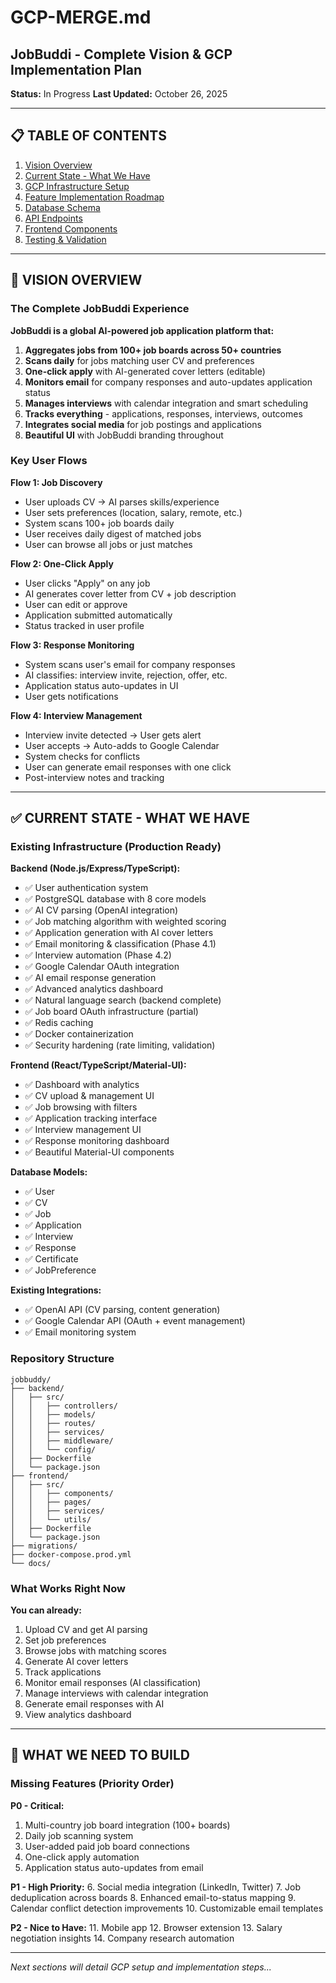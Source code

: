 # GCP-MERGE.md

## JobBuddi - Complete Vision & GCP Implementation Plan

**Status:** In Progress
**Last Updated:** October 26, 2025

---

## 📋 TABLE OF CONTENTS

1. [Vision Overview](#vision-overview)
2. [Current State - What We Have](#current-state)
3. [GCP Infrastructure Setup](#gcp-infrastructure)
4. [Feature Implementation Roadmap](#feature-roadmap)
5. [Database Schema](#database-schema)
6. [API Endpoints](#api-endpoints)
7. [Frontend Components](#frontend-components)
8. [Testing & Validation](#testing)

---

## 🎯 VISION OVERVIEW

### The Complete JobBuddi Experience

**JobBuddi is a global AI-powered job application platform that:**

1. **Aggregates jobs from 100+ job boards across 50+ countries**
2. **Scans daily** for jobs matching user CV and preferences
3. **One-click apply** with AI-generated cover letters (editable)
4. **Monitors email** for company responses and auto-updates application status
5. **Manages interviews** with calendar integration and smart scheduling
6. **Tracks everything** - applications, responses, interviews, outcomes
7. **Integrates social media** for job postings and applications
8. **Beautiful UI** with JobBuddi branding throughout

### Key User Flows

**Flow 1: Job Discovery**
- User uploads CV → AI parses skills/experience
- User sets preferences (location, salary, remote, etc.)
- System scans 100+ job boards daily
- User receives daily digest of matched jobs
- User can browse all jobs or just matches

**Flow 2: One-Click Apply**
- User clicks "Apply" on any job
- AI generates cover letter from CV + job description
- User can edit or approve
- Application submitted automatically
- Status tracked in user profile

**Flow 3: Response Monitoring**
- System scans user's email for company responses
- AI classifies: interview invite, rejection, offer, etc.
- Application status auto-updates in UI
- User gets notifications

**Flow 4: Interview Management**
- Interview invite detected → User gets alert
- User accepts → Auto-adds to Google Calendar
- System checks for conflicts
- User can generate email responses with one click
- Post-interview notes and tracking

---

## ✅ CURRENT STATE - WHAT WE HAVE

### Existing Infrastructure (Production Ready)

**Backend (Node.js/Express/TypeScript):**
- ✅ User authentication system
- ✅ PostgreSQL database with 8 core models
- ✅ AI CV parsing (OpenAI integration)
- ✅ Job matching algorithm with weighted scoring
- ✅ Application generation with AI cover letters
- ✅ Email monitoring & classification (Phase 4.1)
- ✅ Interview automation (Phase 4.2)
- ✅ Google Calendar OAuth integration
- ✅ AI email response generation
- ✅ Advanced analytics dashboard
- ✅ Natural language search (backend complete)
- ✅ Job board OAuth infrastructure (partial)
- ✅ Redis caching
- ✅ Docker containerization
- ✅ Security hardening (rate limiting, validation)

**Frontend (React/TypeScript/Material-UI):**
- ✅ Dashboard with analytics
- ✅ CV upload & management UI
- ✅ Job browsing with filters
- ✅ Application tracking interface
- ✅ Interview management UI
- ✅ Response monitoring dashboard
- ✅ Beautiful Material-UI components

**Database Models:**
- ✅ User
- ✅ CV
- ✅ Job
- ✅ Application
- ✅ Interview
- ✅ Response
- ✅ Certificate
- ✅ JobPreference

**Existing Integrations:**
- ✅ OpenAI API (CV parsing, content generation)
- ✅ Google Calendar API (OAuth + event management)
- ✅ Email monitoring system

### Repository Structure
```
jobbuddy/
├── backend/
│   ├── src/
│   │   ├── controllers/
│   │   ├── models/
│   │   ├── routes/
│   │   ├── services/
│   │   ├── middleware/
│   │   └── config/
│   ├── Dockerfile
│   └── package.json
├── frontend/
│   ├── src/
│   │   ├── components/
│   │   ├── pages/
│   │   ├── services/
│   │   └── utils/
│   ├── Dockerfile
│   └── package.json
├── migrations/
├── docker-compose.prod.yml
└── docs/
```

### What Works Right Now

**You can already:**
1. Upload CV and get AI parsing
2. Set job preferences
3. Browse jobs with matching scores
4. Generate AI cover letters
5. Track applications
6. Monitor email responses (AI classification)
7. Manage interviews with calendar integration
8. Generate email responses with AI
9. View analytics dashboard

---

## 🚀 WHAT WE NEED TO BUILD

### Missing Features (Priority Order)

**P0 - Critical:**
1. Multi-country job board integration (100+ boards)
2. Daily job scanning system
3. User-added paid job board connections
4. One-click apply automation
5. Application status auto-updates from email

**P1 - High Priority:**
6. Social media integration (LinkedIn, Twitter)
7. Job deduplication across boards
8. Enhanced email-to-status mapping
9. Calendar conflict detection improvements
10. Customizable email templates

**P2 - Nice to Have:**
11. Mobile app
12. Browser extension
13. Salary negotiation insights
14. Company research automation

---

*Next sections will detail GCP setup and implementation steps...*
